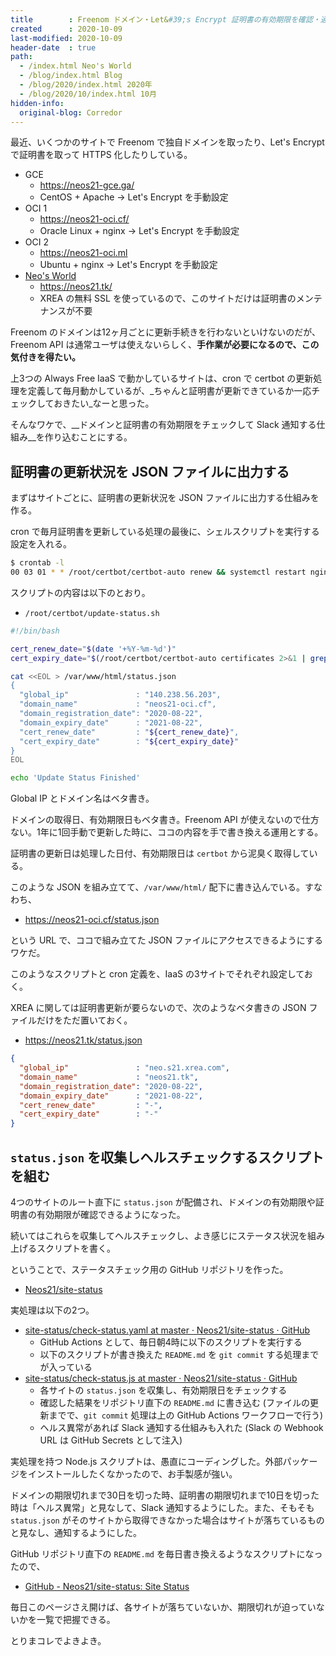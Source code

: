 ```yaml
---
title        : Freenom ドメイン・Let&#39;s Encrypt 証明書の有効期限を確認・通知する仕組みを作った
created      : 2020-10-09
last-modified: 2020-10-09
header-date  : true
path:
  - /index.html Neo's World
  - /blog/index.html Blog
  - /blog/2020/index.html 2020年
  - /blog/2020/10/index.html 10月
hidden-info:
  original-blog: Corredor
---
```


最近、いくつかのサイトで Freenom で独自ドメインを取ったり、Let's Encrypt で証明書を取って HTTPS 化したりしている。

- GCE
  - <https://neos21-gce.ga/>
  - CentOS + Apache → Let's Encrypt を手動設定
- OCI 1
  - <https://neos21-oci.cf/>
  - Oracle Linux + nginx → Let's Encrypt を手動設定
- OCI 2
  - <https://neos21-oci.ml>
  - Ubuntu + nginx → Let's Encrypt を手動設定
- [Neo's World](http://neo.s21.xrea.com/)
  - <https://neos21.tk/>
  - XREA の無料 SSL を使っているので、このサイトだけは証明書のメンテナンスが不要

Freenom のドメインは12ヶ月ごとに更新手続きを行わないといけないのだが、Freenom API は通常ユーザは使えないらしく、__手作業が必要になるので、この気付きを得たい。__

上3つの Always Free IaaS で動かしているサイトは、cron で certbot の更新処理を定義して毎月動かしているが、_ちゃんと証明書が更新できているか一応チェックしておきたい_なーと思った。

そんなワケで、__ドメインと証明書の有効期限をチェックして Slack 通知する仕組み__を作り込むことにする。

## 証明書の更新状況を JSON ファイルに出力する

まずはサイトごとに、証明書の更新状況を JSON ファイルに出力する仕組みを作る。

cron で毎月証明書を更新している処理の最後に、シェルスクリプトを実行する設定を入れる。

```bash
$ crontab -l
00 03 01 * * /root/certbot/certbot-auto renew && systemctl restart nginx && /root/certbot/update-status.sh
```

スクリプトの内容は以下のとおり。

- `/root/certbot/update-status.sh`

```bash
#!/bin/bash

cert_renew_date="$(date '+%Y-%m-%d')"
cert_expiry_date="$(/root/certbot/certbot-auto certificates 2>&1 | grep 'Expiry Date' | sed 's/^.*Date\: //' | sed 's/ .*$//')"

cat <<EOL > /var/www/html/status.json
{
  "global_ip"               : "140.238.56.203",
  "domain_name"             : "neos21-oci.cf",
  "domain_registration_date": "2020-08-22",
  "domain_expiry_date"      : "2021-08-22",
  "cert_renew_date"         : "${cert_renew_date}",
  "cert_expiry_date"        : "${cert_expiry_date}"
}
EOL

echo 'Update Status Finished'
```

Global IP とドメイン名はベタ書き。

ドメインの取得日、有効期限日もベタ書き。Freenom API が使えないので仕方ない。1年に1回手動で更新した時に、ココの内容を手で書き換える運用とする。

証明書の更新日は処理した日付、有効期限日は `certbot` から泥臭く取得している。

このような JSON を組み立てて、`/var/www/html/` 配下に書き込んでいる。すなわち、

- <https://neos21-oci.cf/status.json>

という URL で、ココで組み立てた JSON ファイルにアクセスできるようにするワケだ。

このようなスクリプトと cron 定義を、IaaS の3サイトでそれぞれ設定しておく。

XREA に関しては証明書更新が要らないので、次のようなベタ書きの JSON ファイルだけをただ置いておく。

- <https://neos21.tk/status.json>

```json
{
  "global_ip"               : "neo.s21.xrea.com",
  "domain_name"             : "neos21.tk",
  "domain_registration_date": "2020-08-22",
  "domain_expiry_date"      : "2021-08-22",
  "cert_renew_date"         : "-",
  "cert_expiry_date"        : "-"
}
```

## `status.json` を収集しヘルスチェックするスクリプトを組む

4つのサイトのルート直下に `status.json` が配備され、ドメインの有効期限や証明書の有効期限が確認できるようになった。

続いてはこれらを収集してヘルスチェックし、よき感じにステータス状況を組み上げるスクリプトを書く。

ということで、ステータスチェック用の GitHub リポジトリを作った。

- [Neos21/site-status](https://github.com/Neos21/site-status)

実処理は以下の2つ。

- [site-status/check-status.yaml at master · Neos21/site-status · GitHub](https://github.com/Neos21/site-status/blob/master/.github/workflows/check-status.yaml)
  - GitHub Actions として、毎日朝4時に以下のスクリプトを実行する
  - 以下のスクリプトが書き換えた `README.md` を `git commit` する処理までが入っている
- [site-status/check-status.js at master · Neos21/site-status · GitHub](https://github.com/Neos21/site-status/blob/master/.github/workflows/check-status.js)
  - 各サイトの `status.json` を収集し、有効期限日をチェックする
  - 確認した結果をリポジトリ直下の `README.md` に書き込む (ファイルの更新までで、`git commit` 処理は上の GitHub Actions ワークフローで行う)
  - ヘルス異常があれば Slack 通知する仕組みも入れた (Slack の Webhook URL は GitHub Secrets として注入)

実処理を持つ Node.js スクリプトは、愚直にコーディングした。外部パッケージをインストールしたくなかったので、お手製感が強い。

ドメインの期限切れまで30日を切った時、証明書の期限切れまで10日を切った時は「ヘルス異常」と見なして、Slack 通知するようにした。また、そもそも `status.json` がそのサイトから取得できなかった場合はサイトが落ちているものと見なし、通知するようにした。

GitHub リポジトリ直下の `README.md` を毎日書き換えるようなスクリプトになったので、

- [GitHub - Neos21/site-status: Site Status](https://github.com/Neos21/site-status)

毎日このページさえ開けば、各サイトが落ちていないか、期限切れが迫っていないかを一覧で把握できる。

とりまコレでよきよき。
